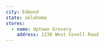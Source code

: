 ```yaml
---
city: Edmond
state: oklahoma
stores:
  - name: Uptown Grocery
    address: 1230 West Covell Road
---
```

